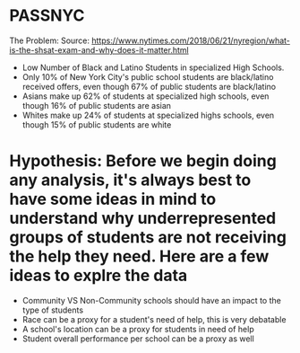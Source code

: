 # PASSNYC



The Problem: 
Source: https://www.nytimes.com/2018/06/21/nyregion/what-is-the-shsat-exam-and-why-does-it-matter.html

- Low Number of Black and Latino Students in specialized High Schools.
- Only 10% of New York City's public school students are black/latino received offers, even though 67% of public students are black/latino
- Asians make up 62% of students at specialized high schools, even though 16% of public students are asian
- Whites make up 24% of students at specialized highs schools, even though 15% of public students are white

# Hypothesis: Before we begin doing any analysis, it's always best to have some ideas in mind to understand why underrepresented groups of students are not receiving the help they need. Here are a few ideas to explre the data

- Community VS Non-Community schools should have an impact to the type of students
- Race can be a proxy for a student's need of help, this is very debatable
- A school's location can be a proxy for students in need of help
- Student overall performance per school can be a proxy as well
